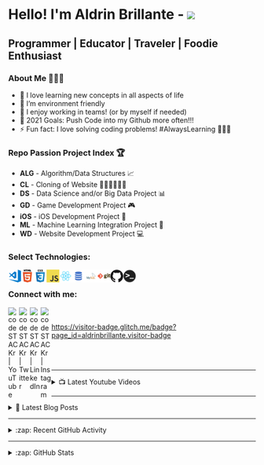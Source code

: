 # Hello! I'm Aldrin Brillante -  <img src="https://raw.githubusercontent.com/MartinHeinz/MartinHeinz/master/wave.gif" width="30px">


## Programmer | Educator | Traveler | Foodie Enthusiast

### About Me 🙋🏻‍♂️
- 🔭 I love learning new concepts in all aspects of life
- 🌱 I’m environment friendly
- 👯 I enjoy working in teams! (or by myself if needed)
- 🥅  2021 Goals: Push Code into my Github more often!!! 
- ⚡ Fun fact: I love solving coding problems! #AlwaysLearning 👨🏻‍💻 

### Repo Passion Project Index 🏆
- **ALG** - Algorithm/Data Structures 📈
- **CL** - Cloning of Website 🧑🏻‍💻🧑🏻‍💻
- **DS** - Data Science and/or Big Data Project 📊
- **GD** - Game Development Project 🎮
- **iOS** - iOS Development Project 📱
- **ML** - Machine Learning Integration Project 🤖 
- **WD** - Website Development Project 💻

### Select Technologies:

[<img align="left" alt="Visual Studio Code" width="26px" src="https://raw.githubusercontent.com/github/explore/80688e429a7d4ef2fca1e82350fe8e3517d3494d/topics/visual-studio-code/visual-studio-code.png" />][githubrepos]
[<img align="left" alt="HTML5" width="26px" src="https://raw.githubusercontent.com/github/explore/80688e429a7d4ef2fca1e82350fe8e3517d3494d/topics/html/html.png" />][githubrepos]
[<img align="left" alt="CSS3" width="26px" src="https://raw.githubusercontent.com/github/explore/80688e429a7d4ef2fca1e82350fe8e3517d3494d/topics/css/css.png" />][githubrepos]
[<img align="left" alt="JavaScript" width="26px" src="https://raw.githubusercontent.com/github/explore/80688e429a7d4ef2fca1e82350fe8e3517d3494d/topics/javascript/javascript.png" />][githubrepos]
[<img align="left" alt="React" width="26px" src="https://raw.githubusercontent.com/github/explore/80688e429a7d4ef2fca1e82350fe8e3517d3494d/topics/react/react.png" />][githubrepos]
[<img align="left" alt="SQL" width="26px" src="https://raw.githubusercontent.com/github/explore/80688e429a7d4ef2fca1e82350fe8e3517d3494d/topics/sql/sql.png" />][githubrepos]
[<img align="left" alt="MySQL" width="26px" src="https://raw.githubusercontent.com/github/explore/80688e429a7d4ef2fca1e82350fe8e3517d3494d/topics/mysql/mysql.png" />][githubrepos]
[<img align="left" alt="Git" width="26px" src="https://raw.githubusercontent.com/github/explore/80688e429a7d4ef2fca1e82350fe8e3517d3494d/topics/git/git.png" />][githubrepos]
[<img align="left" alt="GitHub" width="26px" src="https://raw.githubusercontent.com/github/explore/78df643247d429f6cc873026c0622819ad797942/topics/github/github.png" />][githubrepos]
[<img align="left" alt="Terminal" width="26px" src="https://raw.githubusercontent.com/github/explore/80688e429a7d4ef2fca1e82350fe8e3517d3494d/topics/terminal/terminal.png" />][githubrepos]


<br />

### Connect with me:

[<img align="left" alt="codeSTACKr | YouTube" width="22px" src="https://cdn.jsdelivr.net/npm/simple-icons@v3/icons/youtube.svg" />][youtube]
[<img align="left" alt="codeSTACKr | Twitter" width="22px" src="https://cdn.jsdelivr.net/npm/simple-icons@v3/icons/twitter.svg" />][twitter]
[<img align="left" alt="codeSTACKr | LinkedIn" width="22px" src="https://cdn.jsdelivr.net/npm/simple-icons@v3/icons/linkedin.svg" />][linkedin]
[<img align="left" alt="codeSTACKr | Instagram" width="22px" src="https://cdn.jsdelivr.net/npm/simple-icons@v3/icons/instagram.svg" />][instagram]

<br />

https://visitor-badge.glitch.me/badge?page_id=aldrinbrillante.visitor-badge


<br />
<br />

---

<details>
  <summary>📺 Latest Youtube Videos</summary>
  
<!--START_SECTION:youtube activity-->
1. 📺 [her (ft. Palawan) || GoPro 6 Freediving in Palawan, Philippines](https://www.youtube.com/watch?v=oGTZlNMB37k)
<!--END_SECTION:youtube activity-->

➡️ [more videos...](https://www.youtube.com/channel/UCChZ5EKe0IipouRD0Jm37oA?view_as=subscriber)

</details>

---

<details>
  <summary>📕 Latest Blog Posts</summary>
  
<!--START_SECTION:activity-->
1. 📕 [001:Faulty Education](https://medium.com/@aldrinbrillante/areas-of-interest-9ddc60295569)
<!--END_SECTION:activity-->

➡️ [more Blog activity...](https://medium.com/@aldrinbrillante)

</details>

---

<details>
  <summary>:zap: Recent GitHub Activity</summary>
  
<!--START_SECTION:activity-->
1. 💪 [Created Voice Recognition Chat Bot for MS Intensive (MS Hackathon | Python, Pygame)](https://github.com/aldrinbrillante/MS-Intensive-1.1)
<!--END_SECTION:activity-->

➡️ [more Github activity...](https://github.com/aldrinbrillante?tab=repositories)

</details>

---

<details>
  <summary>:zap: GitHub Stats</summary>

  [![Aldrin's github stats](https://github-readme-stats.vercel.app/api?username=aldrinbrillante)](https://github.com/aldrinbrillante/github-readme-stats)

  [![Aldrin's Programming Stats](https://github-readme-stats.vercel.app/api/top-langs/?username=aldrinbrillante&layout=compact)](https://github-readme-stats.vercel.app/api/top-langs/?username=aldrinbrillante&layout=compact)


</details>


[twitter]: https://twitter.com/drinbrillante
[youtube]: https://youtube.com/channel/UCChZ5EKe0IipouRD0Jm37oA
[instagram]: https://www.instagram.com/nirdla_/
[linkedin]: https://www.linkedin.com/in/aldrin-brillante-n/
[githubrepos]: https://github.com/aldrinbrillante?tab=repositories
